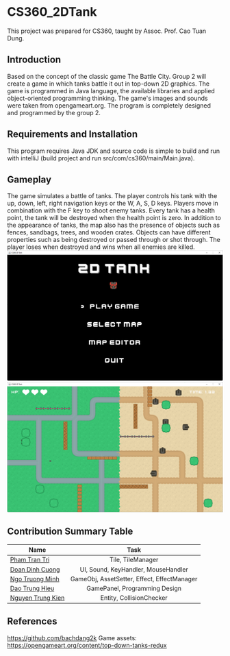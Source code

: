 # CS360_2DTank

This project was prepared for CS360, taught by Assoc. Prof. Cao Tuan Dung.

## Introduction

Based on the concept of the classic game The Battle City. Group 2 will create a game in which tanks battle it out in top-down 2D graphics. The game is programmed in Java language, the available libraries and applied object-oriented programming thinking. The game's images and sounds were taken from opengameart.org. The program is completely designed and programmed by the group 2.

## Requirements and Installation

This program requires Java JDK and source code is simple to build and run with intelliJ (build project and run src/com/cs360/main/Main.java).

## Gameplay

The game simulates a battle of tanks. The player controls his tank with the up, down, left, right navigation keys or the W, A, S, D keys. Players move in combination with the F key to shoot enemy tanks. Every tank has a health point, the tank will be destroyed when the health point is zero. In addition to the appearance of tanks, the map also has the presence of objects such as fences, sandbags, trees, and wooden crates. Objects can have different properties such as being destroyed or passed through or shot through. The player loses when destroyed and wins when all enemies are killed.
<img src="res/image/menu.png">
<img src="res/image/gameplay.png">

## Contribution Summary Table

|Name |Task     |
| ------        |:-----------------------------:  |
|[Pham Tran Tri](https://github.com/tripro16102000) |Tile, TileManager  |
|[Doan Dinh Cuong](https://github.com/anonychick11111111111) |UI, Sound, KeyHandler, MouseHandler |
|[Ngo Truong Minh](https://github.com/ntm2690) |GameObj, AssetSetter, Effect, EffectManager  |
|[Dao Trung Hieu](https://github.com/hieutrungdao) |GamePanel, Programming Design |
|[Nguyen Trung Kien](https://github.com/bachdang2k) |Entity, CollisionChecker |

## References
https://github.com/bachdang2k
Game assets: <https://opengameart.org/content/top-down-tanks-redux>
